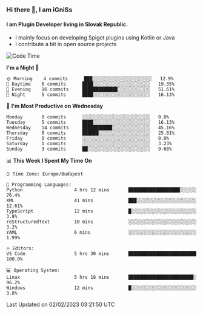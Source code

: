 ### Hi there 👋, I am iGniSs

#### I am Plugin Developer living in Slovak Republic.
- I mainly focus on developing Spigot plugins using Kotlin or Java
- I contribute a bit in open source projects

<!--START_SECTION:waka-->
![Code Time](http://img.shields.io/badge/Code%20Time-1%2C026%20hrs%2037%20mins-blue)

**I'm a Night 🦉** 

```text
🌞 Morning    4 commits      ███░░░░░░░░░░░░░░░░░░░░░░   12.9% 
🌆 Daytime    6 commits      ████░░░░░░░░░░░░░░░░░░░░░   19.35% 
🌃 Evening    16 commits     █████████████░░░░░░░░░░░░   51.61% 
🌙 Night      5 commits      ████░░░░░░░░░░░░░░░░░░░░░   16.13%

```
📅 **I'm Most Productive on Wednesday** 

```text
Monday       0 commits      ░░░░░░░░░░░░░░░░░░░░░░░░░   0.0% 
Tuesday      5 commits      ████░░░░░░░░░░░░░░░░░░░░░   16.13% 
Wednesday    14 commits     ███████████░░░░░░░░░░░░░░   45.16% 
Thursday     8 commits      ██████░░░░░░░░░░░░░░░░░░░   25.81% 
Friday       0 commits      ░░░░░░░░░░░░░░░░░░░░░░░░░   0.0% 
Saturday     1 commits      ░░░░░░░░░░░░░░░░░░░░░░░░░   3.23% 
Sunday       3 commits      ██░░░░░░░░░░░░░░░░░░░░░░░   9.68%

```


📊 **This Week I Spent My Time On** 

```text
⌚︎ Time Zone: Europe/Budapest

💬 Programming Languages: 
Python                   4 hrs 12 mins       ███████████████████░░░░░░   76.4% 
XML                      41 mins             ███░░░░░░░░░░░░░░░░░░░░░░   12.61% 
TypeScript               12 mins             █░░░░░░░░░░░░░░░░░░░░░░░░   3.8% 
reStructuredText         10 mins             ░░░░░░░░░░░░░░░░░░░░░░░░░   3.2% 
YAML                     6 mins              ░░░░░░░░░░░░░░░░░░░░░░░░░   1.99%

🔥 Editors: 
VS Code                  5 hrs 30 mins       █████████████████████████   100.0%

💻 Operating System: 
Linux                    5 hrs 18 mins       ████████████████████████░   96.2% 
Windows                  12 mins             █░░░░░░░░░░░░░░░░░░░░░░░░   3.8%

```


 Last Updated on 02/02/2023 03:21:50 UTC
<!--END_SECTION:waka-->